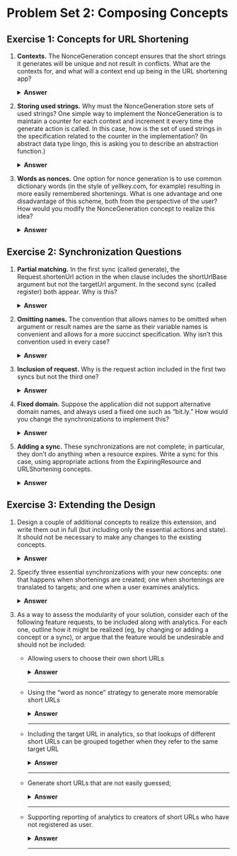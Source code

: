 # Problem Set 2: Composing Concepts

## Exercise 1: Concepts for URL Shortening

1. **Contexts.** The NonceGeneration concept ensures that the short strings it generates will be unique and not result in conflicts. What are the contexts for, and what will a context end up being in the URL shortening app?

   <details>
   <summary><b>Answer</b></summary>
    Contexts allow the same words to be used in different contexts while ensuring that each string it generates will not result in a conflict. In the URL shortening app, context are the base URL's. This allows two base URL's, for example `baseUrlA.com` and `baseUrlB.com` to both have shortened links that use the string `firstlink`, since `baseUrlA.com/firstlink` and `baseUrlB.com/firstlink` point to different addresses on the internet.
   </details>

2. **Storing used strings.** Why must the NonceGeneration store sets of used strings? One simple way to implement the NonceGeneration is to maintain a counter for each context and increment it every time the generate action is called. In this case, how is the set of used strings in the specification related to the counter in the implementation? (In abstract data type lingo, this is asking you to describe an abstraction function.)

   <details>
   <summary><b>Answer</b></summary>

   In the NonceGeneration spec, for each Context $c$ we model a set $c.used$ of strings already returned. Thus, our postcondition is: `generate(c)` returns $s \notin c.used$ and then adds $s$ to $c.used$.

   However, in the counter implementation we don’t store that set; we keep a per-context counter $c.count$ (which is initially 0) and implement `generate(c)` as: let $k = c.count$, return `String(k)`, then set $c.count := k+1$.

   The abstraction function relating the counter implementation to the spec is $$\alpha(c) = \{\text{String}(i) \mid 0 \le i < c.count\}.$$

   With $c.count=k$, $c.used$ under $\alpha$ is $\{\text{String}(0),\dots,\text{String}(k-1)\}$. Thus `String(k)` is a new unique string, and after an increment the original mapped set, $c.used$, becomes $c.used \cup \{\text{String}(k)\}$, which satisfies the spec.
   </details>

3. **Words as nonces.** One option for nonce generation is to use common dictionary words (in the style of yellkey.com, for example) resulting in more easily remembered shortenings. What is one advantage and one disadvantage of this scheme, both from the perspective of the user? How would you modify the NonceGeneration concept to realize this idea?
   <details>
   <summary><b>Answer</b></summary>

   One advantage of using a dictionary of words for the user is that it improves distribution of your shortened link to other users. Strings that are common words are easier to remember and are easier to verbally communicate since we encounter words like "dog" or "cat" more often than hashes like UUID that are mathematically unique and quick to generate.

   One disadvantage for the user is that the dictionary of words that is used is finite(even if it could be very large in practice). If the user has a lot of short links they could in theory "run out" of words which could be a problem. Additionally, if the nonce was only used one word strings from the dictionary, it could potentially pose a privacy concern/security risk as simple words like "dog" or "cat" are easily guessable.

   My updated concept addresses the limitations and risks associated with a finite dictionary of words that is used to create one word nonce strings by combining the finite word dictionary into nonces that can be made up of upto k-words. This increase the number of links that can be generated to |words in dictionary|^k, increasing the difficulty of guessing links, while maintaining easy to remember links. My implementation changes to do this are as follows:

   **concept** NonceGeneration [Context]

   **purpose** generate memorable word-based nonces within a context

   **principle** each generate returns a word (or k-word phrase) not returned before for that context

   **state**

   a words set of Strings

   a set of Contexts with

   - a k Number (the number of words combined to make the nonce)
   - a used set of Strings

   **actions**
   generate(context: Context) : (nonce: String)

   - **require:** |context.used| < |words|^context.k
   - **effect:** choose a sequence of context.k words that does not exist in context.used; join them using a "-"; add the new nonce to context.used; return the nonce.

    </details>

## Exercise 2: Synchronization Questions

1. **Partial matching.** In the first sync (called generate), the Request.shortenUrl action in the when clause includes the shortUrlBase argument but not the targetUrl argument. In the second sync (called register) both appear. Why is this?
   <details>
   <summary><b>Answer</b></summary>

   Each sync only binds what its _then_ clause needs. In the _generate_ sync, the only value required to invoke `NonceGeneration.generate` is the context(_shortUrlBase_). Therefore the _when_ matches `Request.shortenUrl` and binds just _shortUrlBase_ since _targetUrl_ isn't used , and adding it would over-constrain the match for no benefit. In the _register_ sync, the _then_ calls `UrlShortening.register` with _shortUrlBase_ and _targetUrl_ , and the _nonce_ from `NonceGeneration.generate`. Therefore, the _when_ must bind both arguments and the nonce. Partial matching keeps each sync minimal and avoids accidental coupling.
   </details>

2. **Omitting names.** The convention that allows names to be omitted when argument or result names are the same as their variable names is convenient and allows for a more succinct specification. Why isn’t this convention used in every case?
   <details>
   <summary><b>Answer</b></summary>

   This convention isn't used in every case because we are only able to do it when an action's parameter/result name matches the local variable name. A good example of when this isn't the case is in the generate sync where we need to "rename" the variable _shortUrlBase_ to the _context_ (`NonceGeneration.generate (context: shortUrlBase)`). While succinct when possible, for readability and clarity in our specifications sometimes it is preferable to explicitly map `argName: varName` especially when wiring outputs to inputs with different names across actions.
   </details>

3. **Inclusion of request.** Why is the request action included in the first two syncs but not the third one?
   <details>
   <summary><b>Answer</b></summary>

   The _then_ action of the first two syncs are triggered by the parameterization in the user's request. (_generate_ needs `shortUrlBase` from `Request.shortenUrl` and _register_ requires `nonce` from `NonceGeneration.generate()` in addition to `shortUrlBase` and `targetUrl` from `Request.shortenUrl`). In comparision the _setExpiry_ sync only requires the `shortUrl` returned from the completion of`UrlShortening.register()` to have the necessary information to invoke its _then_ clause. Including`Request.shortenUrl` in this sync would over-constrain the match and risk triggering without a successful registration.
   </details>

4. **Fixed domain.** Suppose the application did not support alternative domain names, and always used a fixed one such as “bit.ly.” How would you change the synchronizations to implement this?
   <details>
   <summary><b>Answer</b></summary>

   With a fixed domain, we change only generate and register. In the _generate_ sync, the _when_ just matches `Request.shortenUrl()` and the then invokes `NonceGeneration.generate(context: "bit.ly")`. In the _register_ sync, the _when_ only needs to bind the pieces it will pass to the methods it invokes in the _then_; namely: `targetUrl` from `Request.shortenUrl(targetUrl)` and `nonce` from the completion of `NonceGeneration.generate(): (nonce)`. The _then_ clause then invokes `UrlShortening.register(shortUrlSuffix: nonce, shortUrlBase: "bit.ly", targetUrl)`. The _setExpiry_ sync remains is unchanged.
   </details>

5. **Adding a sync.** These synchronizations are not complete; in particular, they don’t do anything when a resource expires. Write a sync for this case, using appropriate actions from the ExpiringResource and URLShortening concepts.
   <details>
   <summary><b>Answer</b></summary>

   **sync** expire

   - **when:** `ExpiringResource.expireResource (): (resource: shortUrl)`
   - **then:** `UrlShortening.delete (shortUrl)`

   This sync is triggered once a resource actually expires. The _when_ clause binds the returned resource to the variable `shortUrl`. The _then_ clause then deletes that shortened Url.
   </details>

## Exercise 3: Extending the Design

1. Design a couple of additional concepts to realize this extension, and write them out in full (but including only the essential actions and state). It should not be necessary to make any changes to the existing concepts.
   <details>
     <summary><b>Answer</b></summary>
   <hr/>

   **concept** Analytics[ShortUrl]

   **state**

   - a set of ShortUrls with

     - a visits Number

   **actions**

   - register(shortUrl)

     - **requires:** shortUrl not already in the set of ShortUrls
     - **effect:** adds shortUrl to the ShortUrls set with `visits = 0`

   - remove(shortUrl)

     - **requires:** shortUrl exists in ShortUrls
     - **effect:** removes shortUrl from the ShortUrls set

   - increment(shortUrl)

     - **requires:** shortUrl exists in ShortUrls
     - **effect:** increments `ShortUrls[shortUrl].visits` by 1

   - get(shortUrl) : (count: Number)

     - **requires:** shortUrl exists in ShortUrls
     - **effect:** returns `ShortUrls[shortUrl].visits`

   <hr/>

   **concept** Ownership[ShortUrl,User]

   **state**

   - a set of ShortUrls with

     - an owner User

   **actions**

   - assign(shortUrl, owner: User)

     - **requires:** shortUrl not already in the set of ShortUrls
     - **effect:** adds shortUrl to the ShortUrls set with `owner = owner`

   - remove(shortUrl):

     - **requires:** shortUrl exists in ShortUrls
     - **effect:** removes shortUrl to the ShortUrls set

   - ownerOf(shortUrl): (user: User)

     - **requires:** shortUrl exists in ShortUrls
     - **effect:** returns `ShortUrls[shortUrl].owner`

   <hr/>

   </details>

2. Specify three essential synchronizations with your new concepts: one that happens when shortenings are created; one when shortenings are translated to targets; and one when a user examines analytics.
   <details>
   <summary><b>Answer</b></summary>
   <hr/>

   **sync** onCreate

   **when:**

   - Request.shortenUrl(user, targetUrl, shortUrlBase);
   - UrlShortening.register(): (shortUrl)

   **then:**

   - Ownership.assign(shortUrl, owner: user);
   - Analytics.register(shortUrl)

   <hr/>

   **sync** onView

   **when:**

   - AnalyticsRequest.view(user, shortUrl)
   - Ownership.ownerOf(shortUrl) == user

   **then:**

   - Analytics.get(shortUrl): (count)

   <hr/>

   **sync** onLookUp

   **when:**

   - UrlShortening.lookup(shortUrl): (targetUrl)

   **then:**

   - Analytics.increment(shortUrl)

   <hr/>

   </details>

3. As a way to assess the modularity of your solution, consider each of the following feature requests, to be included along with analytics. For each one, outline how it might be realized (eg, by changing or adding a concept or a sync), or argue that the feature would be undesirable and should not be included:

   - Allowing users to choose their own short URLs

      <details>
        <summary><b>Answer</b></summary>
        We can handle custom URLs via a sync triggered when a `Request.shortenUrl` is made with a `desiredSuffix` parameter. We register the URL as usual and invoke the Analytics and Ownership concept actions accordingly.

     **sync:** onCustomUrl

     **when:**

     - Request.shortenUrl(user, desiredSuffix, shortUrlBase, targetUrl)
     - UrlShortening.register(shortUrlSuffix: desiredSuffix, shortUrlBase, targetUrl): (shortUrl)

     **then:**

     - Ownership.assign(shortUrl, owner: user)
     - Analytics.register(shortUrl)

      </details>
     <hr/>

   - Using the “word as nonce” strategy to generate more memorable short URLs

      <details>
        <summary><b>Answer</b></summary>
        We can simply change the implementation of `NonceGeneration` to use words as nonces. This leaves all syncs unchanged.

     **concept** NonceGeneration \[Context]

     **state**

     a Words set of Strings

     a set of Contexts with

     - a k Number (the number of words combined to make the nonce)
     - a used set of Strings

     **actions**

     generate(context: Context) : (nonce: String)

     - **require:** |context.used| < |Words|^context.k
     - **effect:** choose a sequence of `context.k` words that does not exist in `context.used`; join them with “-”; add the new nonce to `context.used`; return the nonce.

      </details>
     <hr/>

   - Including the target URL in analytics, so that lookups of different short URLs can be grouped together when they refer to the same target URL

      <details>
        <summary><b>Answer</b></summary>
        We introduce a new concept `AnalyticsByTarget` that provides grouped analytics by `(user, targetUrl)`.

     **concept** AnalyticsByTarget

     **state**
     a set of UserTargetCounts with

     - a user User
     - a targetUrl String
     - a count Number

     **actions**

     createUserTarget(user, targetUrl)

     - **requires:** no `userTargetCount` exists with this `(user, targetUrl)`
     - **effect:** add a new `UserTargetCount` with `user = user`, `targetUrl = targetUrl`, and `count = 0`

     increment(user, targetUrl)

     - **requires:** a `userTargetCount` exists with this `(user, targetUrl)`
     - **effect:** increase `userTargetCount.count` by 1

     getByTarget(user: User, targetUrl) : (count: Number)

     - **requires:** a `userTargetCount` exists with this `(user, targetUrl)`
     - **effect:** return `userTargetCount.count`

     **Associated Syncs**

     **sync** onCreateGrouped

     **when:**

     - Request.shortenUrl(user, targetUrl, shortUrlBase)
     - UrlShortening.register(): (shortUrl)

     **then:**

     - AnalyticsByTarget.createUserTarget(user, targetUrl)

     **sync** onLookupGrouped

     **when:**

     - UrlShortening.lookup(shortUrl): (targetUrl)
     - Ownership.ownerOf(shortUrl): (user)

     **then:**

     - AnalyticsByTarget.increment(user, targetUrl)

     **sync** onViewGrouped

     **when:**

     - Request.viewAnalyticsByTarget(user, targetUrl)

     **then:**

     - AnalyticsByTarget.getByTarget(user, targetUrl): (count)

      </details>
     <hr/>

   - Generate short URLs that are not easily guessed;
      <details>
        <summary><b>Answer</b></summary>
        Short URLs are public identifiers, not secrets. Optimizing for “unguessability” hurts memorability and adds complexity without meaningful security. If we wanted to improve security it would be better to implement some type of access control or mitigate enumeration of possible keys via rate limiting techniques instead. That said, if we ever need more opacity and we are okay with sacrificing new memorability, we can swap in a higher-entropy generator behind NonceGeneration later without changing any syncs.
      </details>
     <hr/>

   - Supporting reporting of analytics to creators of short URLs who have not registered as user.
      <details>
        <summary><b>Answer</b></summary>
        Without authenticated identity, we can’t reliably establish ownership or authorization. Most cookie/IP/token schemes are spoofable and leak analytics beyond the intended owner of those analytics. This creates privacy and support risks with little upside to no upside. Enforcing a the policy that analytics are available only to registered owners, is clear and reduces unnecessary complexity, especially when becoming a registered user could be trivial extra cost for the user.
      </details>
     <hr/>
